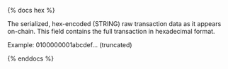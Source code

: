 {% docs hex %}

The serialized, hex-encoded (STRING) raw transaction data as it appears on-chain. This field contains the full transaction in hexadecimal format.

Example: 0100000001abcdef... (truncated)

{% enddocs %}
